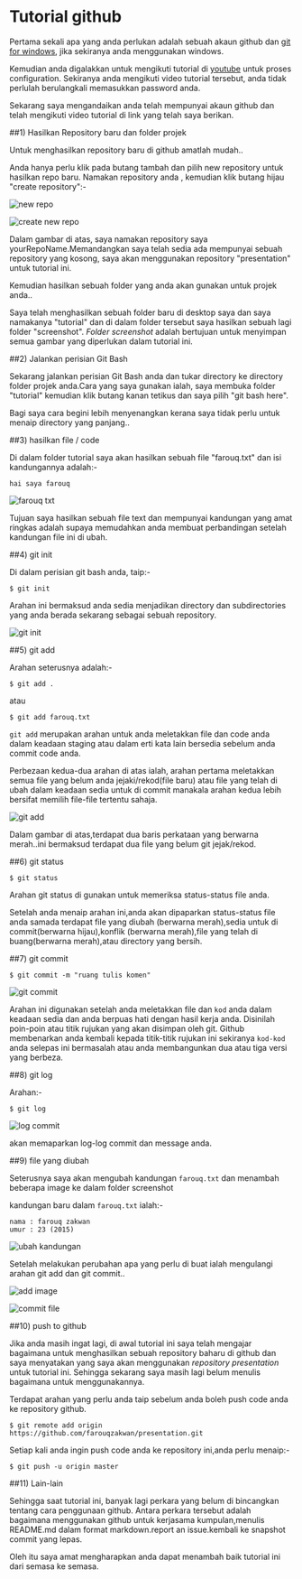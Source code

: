 # Tutorial github 

Pertama sekali apa yang anda perlukan adalah sebuah akaun github dan [git for windows](https://msysgit.github.io/), jika sekiranya anda menggunakan windows.

Kemudian anda digalakkan untuk mengikuti tutorial di 
[youtube](https://www.youtube.com/watch?v=_tN0T7jYn0A) untuk proses configuration. Sekiranya anda mengikuti video tutorial tersebut, anda tidak perlulah berulangkali memasukkan password anda.

Sekarang saya mengandaikan anda telah mempunyai akaun github dan telah mengikuti video tutorial di link yang telah saya berikan.


##1) Hasilkan Repository baru dan folder projek

Untuk menghasilkan repository baru di github amatlah mudah..

Anda hanya perlu klik pada butang tambah dan pilih new repository untuk hasilkan repo baru. Namakan repository anda , kemudian klik butang hijau "create repository":-


![new repo](https://github.com/farouqzakwan/presentation/blob/master/screenshot/new%20repo.PNG) 


![ create new repo](https://github.com/farouqzakwan/presentation/blob/master/screenshot/create%20new%20repo.PNG) 

Dalam gambar di atas, saya namakan repository saya yourRepoName.Memandangkan saya telah sedia ada mempunyai sebuah repository yang kosong, saya akan menggunakan repository "presentation" untuk tutorial ini.

Kemudian hasilkan sebuah folder yang anda akan gunakan untuk projek anda..


Saya telah menghasilkan sebuah folder baru di desktop saya dan saya namakanya "tutorial" dan di dalam folder tersebut saya hasilkan sebuah lagi folder "screenshot". *Folder screenshot* adalah bertujuan untuk menyimpan semua gambar yang diperlukan dalam tutorial ini.


##2) Jalankan perisian Git Bash

Sekarang jalankan perisian Git Bash anda dan tukar directory ke directory folder projek anda.Cara yang saya gunakan ialah, saya membuka folder "tutorial" kemudian klik butang kanan tetikus dan saya pilih "git bash here".

Bagi saya cara begini lebih menyenangkan kerana saya tidak perlu untuk menaip directory yang panjang..

##3) hasilkan file / code

Di dalam folder tutorial saya akan hasilkan sebuah file "farouq.txt" dan isi kandungannya adalah:-

```
hai saya farouq
```
![farouq txt](https://github.com/farouqzakwan/presentation/blob/master/screenshot/create%20farouq%20txt.PNG)


Tujuan saya hasilkan sebuah file text dan mempunyai kandungan yang amat ringkas adalah supaya memudahkan anda membuat perbandingan setelah kandungan file ini di ubah.

##4) git init

Di dalam perisian git bash anda, taip:-

```
$ git init
```

Arahan ini bermaksud anda sedia menjadikan directory dan subdirectories yang anda berada sekarang sebagai sebuah repository.

![git init](https://github.com/farouqzakwan/presentation/blob/master/screenshot/git%20init.PNG)

##5) git add

Arahan seterusnya adalah:-

```
$ git add .
```

atau 

```
$ git add farouq.txt
```

`git add` merupakan arahan untuk anda meletakkan file dan code anda dalam keadaan staging atau dalam erti kata lain bersedia sebelum anda commit code anda.


Perbezaan kedua-dua arahan di atas ialah, arahan pertama meletakkan semua file yang belum anda jejaki/rekod(file baru) atau file yang telah di ubah dalam keadaan sedia untuk di commit manakala arahan kedua lebih bersifat memilih file-file tertentu sahaja.

![git add](https://github.com/farouqzakwan/presentation/blob/master/screenshot/git%20add%201.PNG)

Dalam gambar di atas,terdapat dua baris perkataan yang berwarna merah..ini bermaksud terdapat dua file yang belum git jejak/rekod.

##6) git status

```
$ git status
```

Arahan git status di gunakan untuk memeriksa status-status file anda.

Setelah anda menaip arahan ini,anda akan dipaparkan status-status file anda samada terdapat file yang diubah (berwarna merah),sedia untuk di commit(berwarna hijau),konflik (berwarna merah),file yang telah di buang(berwarna merah),atau directory yang bersih.

##7) git commit

```
$ git commit -m "ruang tulis komen"
```

![git commit](https://github.com/farouqzakwan/presentation/blob/master/screenshot/git%20commit%201.PNG)

Arahan ini digunakan setelah anda meletakkan file dan `kod` anda dalam keadaan sedia dan anda berpuas hati dengan hasil kerja anda. Disinilah poin-poin atau titik rujukan yang akan disimpan oleh git. Github membenarkan anda kembali kepada titik-titik rujukan ini sekiranya `kod-kod` anda selepas ini bermasalah atau anda membangunkan dua atau tiga versi yang berbeza. 

##8) git log

Arahan:-
```
$ git log
```

![log commit](https://github.com/farouqzakwan/presentation/blob/master/screenshot/git%20log%201.PNG)

akan memaparkan log-log commit dan message anda.


##9) file yang diubah

Seterusnya saya akan mengubah kandungan `farouq.txt` dan menambah beberapa image ke dalam folder screenshot

kandungan baru dalam `farouq.txt` ialah:-

```
nama : farouq zakwan
umur : 23 (2015)
```

![ubah kandungan](https://github.com/farouqzakwan/presentation/blob/master/screenshot/change%20farouq%20txt.PNG)

Setelah melakukan perubahan apa yang perlu di buat ialah mengulangi arahan git add dan git commit..

![add image](https://github.com/farouqzakwan/presentation/blob/master/screenshot/git%20add%203.PNG)

![commit file](https://github.com/farouqzakwan/presentation/blob/master/screenshot/git%20commit%202.PNG)

##10) push to github

Jika anda masih ingat lagi, di awal tutorial ini saya telah mengajar bagaimana untuk menghasilkan sebuah repository baharu di github dan saya menyatakan yang saya akan  menggunakan *repository* *presentation* untuk tutorial ini. Sehingga sekarang saya masih lagi belum menulis bagaimana untuk menggunakannya.

Terdapat arahan yang perlu anda taip sebelum anda boleh push code anda ke repository github.

```
$ git remote add origin https://github.com/farouqzakwan/presentation.git
```

Setiap kali anda ingin push code anda ke repository ini,anda perlu menaip:-

```
$ git push -u origin master
```

##11) Lain-lain

Sehingga saat tutorial ini, banyak lagi perkara yang belum di bincangkan tentang cara penggunaan github. 
Antara perkara tersebut adalah bagaimana menggunakan github untuk kerjasama kumpulan,menulis README.md dalam format markdown.report an issue.kembali ke snapshot commit yang lepas.

Oleh itu saya amat mengharapkan anda dapat menambah baik tutorial ini dari semasa ke semasa.
